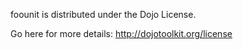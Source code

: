 foounit is distributed under the Dojo License.

Go here for more details: http://dojotoolkit.org/license
